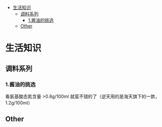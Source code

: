 - [生活知识](#生活知识)
    - [调料系列](#调料系列)
        - [1.酱油的挑选](#1酱油的挑选)
    - [Other](#other)

# 生活知识

## 调料系列

### 1.酱油的挑选 

看氨基酸态氮含量 >0.8g/100ml 就蛮不错的了（逆天用的是海天旗下的一款，1.2g/100ml）

## Other